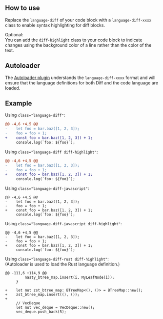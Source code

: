 <section class="language-none">

# How to use

Replace the `language-diff` of your code block with a `language-diff-xxxx` class to enable syntax highlighting for diff blocks.

Optional:  
You can add the `diff-highlight` class to your code block to indicate changes using the background color of a line rather than the color of the text.

## Autoloader

The [Autoloader plugin](/autoloader) understands the `language-diff-xxxx` format and will ensure that the language definitions for both Diff and the code language are loaded.

</section>

<section class="language-none">

# Example

Using `class="language-diff"`:

```diff
@@ -4,6 +4,5 @@
-    let foo = bar.baz([1, 2, 3]);
-    foo = foo + 1;
+    const foo = bar.baz([1, 2, 3]) + 1;
     console.log(`foo: ${foo}`);
```

Using `class="language-diff diff-highlight"`:

```diff { .diff-highlight }
@@ -4,6 +4,5 @@
-    let foo = bar.baz([1, 2, 3]);
-    foo = foo + 1;
+    const foo = bar.baz([1, 2, 3]) + 1;
     console.log(`foo: ${foo}`);
```

Using `class="language-diff-javascript"`:

```diff-javascript
@@ -4,6 +4,5 @@
-    let foo = bar.baz([1, 2, 3]);
-    foo = foo + 1;
+    const foo = bar.baz([1, 2, 3]) + 1;
     console.log(`foo: ${foo}`);
```

Using `class="language-diff-javascript diff-highlight"`:

```diff-javascript { .diff-highlight }
@@ -4,6 +4,5 @@
-    let foo = bar.baz([1, 2, 3]);
-    foo = foo + 1;
+    const foo = bar.baz([1, 2, 3]) + 1;
     console.log(`foo: ${foo}`);
```

Using `class="language-diff-rust diff-highlight"`:  
(Autoloader is used to load the Rust language definition.)

```diff-rust { .diff-highlight }
@@ -111,6 +114,9 @@
         nasty_btree_map.insert(i, MyLeafNode(i));
     }

+    let mut zst_btree_map: BTreeMap<(), ()> = BTreeMap::new();
+    zst_btree_map.insert((), ());
+
     // VecDeque
     let mut vec_deque = VecDeque::new();
     vec_deque.push_back(5);
```

</section>
